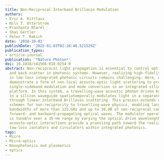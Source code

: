 ```yaml
---
title: Non-Reciprocal Interband Brillouin Modulation
authors:
- Eric A. Kittlaus
- Nils T. Otterstrom
- Prashanta Kharel
- Shai Gertler
- Peter T. Rakich
date: '2018-10-01'
publishDate: '2025-01-03T02:26:46.521529Z'
publication_types:
- article-journal
publication: '*Nature Photon*'
doi: 10.1038/s41566-018-0254-9
abstract: Non-reciprocal light propagation is essential to control optical crosstalk
  and back-scatter in photonic systems. However, realizing high-fidelity non-reciprocity
  in low-loss integrated photonic circuits remains challenging. Here, we experimentally
  demonstrate a form of non-local acousto-optic light scattering to produce non-reciprocal
  single-sideband modulation and mode conversion in an integrated silicon photonic
  platform. In this system, a travelling-wave acoustic phonon driven by optical forces
  in a silicon waveguide spatiotemporally modulates light in a separate waveguide
  through linear interband Brillouin scattering. This process extends narrowband optomechanics-based
  schemes for non-reciprocity to travelling-wave physics, enabling large operation
  bandwidths of more than 125,GHz and up to 38,dB of non-reciprocal contrast between
  forward- and backward-propagating optical waves. The modulator operation wavelength
  is tunable over a 35-nm range by varying the optical drive wavelength. Such travelling-wave
  acousto-optic interactions provide a promising path toward the realization of broadband,
  low-loss isolators and circulators within integrated photonics.
tags:
- Micro
- Micro-optics
- Nanophotonics and plasmonics
- optics
---
```

